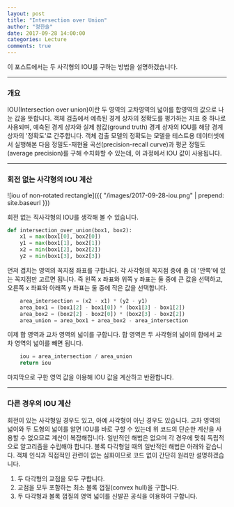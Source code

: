 ```yaml
---
layout: post
title: "Intersection over Union"
author: "정한솔"
date: 2017-09-28 14:00:00
categories: Lecture
comments: true
---
```


이 포스트에서는 두 사각형의 IOU를 구하는 방법을 설명하겠습니다.

---

### 개요

IOU(Intersection over union)이란 두 영역의 교차영역의 넓이를 합영역의 값으로 나눈 값을 뜻합니다. 객체 검출에서 예측된 경계 상자의 정확도를 평가하는 지표 중 하나로 사용되며, 예측된 경계 상자와 실제 참값(ground truth) 경계 상자의 IOU를 해당 경계 상자의 '정확도'로 간주합니다. 객체 검출 모델의 정확도는 모델을 테스트용 데이터셋에서 실행해본 다음 정밀도-재현율 곡선(precision-recall curve)과 평균 정밀도(average precision)를 구해 수치화할 수 있는데, 이 과정에서 IOU 값이 사용됩니다.

---

### 회전 없는 사각형의 IOU 계산

![iou of non-rotated rectangle]({{ "/images/2017-09-28-iou.png" | prepend: site.baseurl }})

회전 없는 직사각형의 IOU를 생각해 볼 수 있습니다.

```python
def intersection_over_union(box1, box2):
    x1 = max(box1[0], box2[0])
    y1 = max(box1[1], box2[1])
    x2 = min(box1[2], box2[2])
    y2 = min(box1[3], box2[3])
```

먼저 겹치는 영역의 꼭지점 좌표를 구합니다. 각 사각형의 꼭지점 중에 좀 더 '안쪽'에 있는 꼭지점만 고르면 됩니다. 즉 왼쪽 x 좌표와 위쪽 y 좌표는 둘 중에 큰 값을 선택하고, 오른쪽 x 좌표와 아래쪽 y 좌표는 둘 중에 작은 값을 선택합니다.

```python
    area_intersection = (x2 - x1) * (y2 - y1)
    area_box1 = (box1[2] - box1[0]) * (box1[3] - box1[2])
    area_box2 = (box2[2] - box2[0]) * (box2[3] - box2[2])
    area_union = area_box1 + area_box2 - area_intersection
```

이제 합 영역과 교차 영역의 넓이를 구합니다. 합 영역은 두 사각형의 넓이의 합에서 교차 영역의 넓이를 빼면 됩니다.

```python
    iou = area_intersection / area_union
    return iou
```

마지막으로 구한 영역 값을 이용해 IOU 값을 계산하고 반환합니다.

---

### 다른 경우의 IOU 계산

회전이 있는 사각형일 경우도 있고, 아예 사각형이 아닌 경우도 있습니다. 교차 영역의 넓이와 두 도형의 넓이를 알면 IOU를 바로 구할 수 있는데 위 코드의 단순한 계산을 사용할 수 없으므로 계산이 복잡해집니다. 일반적인 해법은 없으며 각 경우에 맞춰 독립적으로 알고리즘을 수립해야 합니다. 볼록 다각형일 때의 일반적인 해법은 아래와 같습니다. 객체 인식과 직접적인 관련이 없는 심화이므로 코드 없이 간단히 원리만 설명하겠습니다.

 1. 두 다각형의 교점을 모두 구합니다.
 2. 교점을 모두 포함하는 최소 볼록 껍질(convex hull)을 구합니다.
 3. 두 다각형과 볼록 껍질의 영역 넓이를 신발끈 공식을 이용하여 구합니다.
